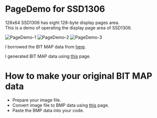 # PageDemo for SSD1306

128x64 SSD1306 has eight 128-byte display pages area.   
This is a demo of operating the display page area of SSD1306.   

![PageDemo-1](https://github.com/user-attachments/assets/4d75ad03-4421-4091-a2a7-936835f03c55)
![PageDemo-2](https://github.com/user-attachments/assets/b8243dc5-1e05-4bf5-b435-927911b28cfc)
![PageDemo-3](https://github.com/user-attachments/assets/dfc3598b-4bad-4201-ab18-afc8986d1af2)

I borrowed the BIT MAP data from [here](https://www.instructables.com/How-to-use-OLED-display-arduino-module/).   

I generated BIT MAP data using [this](https://www.mischianti.org/2021/07/14/ssd1306-oled-display-draw-images-splash-and-animations-2/) page.   


# How to make your original BIT MAP data   
- Prepare your image file.   
- Convert image file to BMP data using [this](https://www.mischianti.org/2021/07/14/ssd1306-oled-display-draw-images-splash-and-animations-2/) page.   
- Paste the BMP data into your code.   

